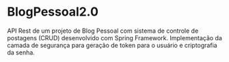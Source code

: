 # BlogPessoal2.0
 API Rest de um projeto de Blog Pessoal com sistema de controle de postagens (CRUD) desenvolvido com Spring Framework. Implementação da camada de segurança para geração de token para o usuário e criptografia da senha.
